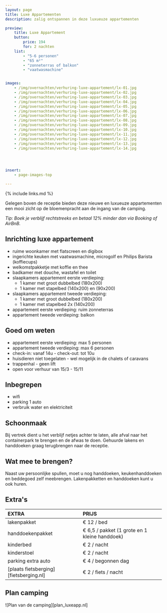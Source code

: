 ```yaml
---
layout: page
title: Luxe Appartementen
description: zalig ontspannen in deze luxueuze appartementen

preview:
    title: Luxe Appartement
    button:
        price: 194
        for: 2 nachten
    list:
        - "5-6 personen"
        - "65 m²"
        - "zonneterras of balkon"
        - "vaatwasmachine"


images:
    - /img/overnachten/verhuring-luxe-appartement/lx-01.jpg
    - /img/overnachten/verhuring-luxe-appartement/lx-02.jpg
    - /img/overnachten/verhuring-luxe-appartement/lx-03.jpg
    - /img/overnachten/verhuring-luxe-appartement/lx-04.jpg
    - /img/overnachten/verhuring-luxe-appartement/lx-05.jpg
    - /img/overnachten/verhuring-luxe-appartement/lx-06.jpg
    - /img/overnachten/verhuring-luxe-appartement/lx-07.jpg
    - /img/overnachten/verhuring-luxe-appartement/lx-08.jpg
    - /img/overnachten/verhuring-luxe-appartement/lx-09.jpg
    - /img/overnachten/verhuring-luxe-appartement/lx-10.jpg
    - /img/overnachten/verhuring-luxe-appartement/lx-11.jpg
    - /img/overnachten/verhuring-luxe-appartement/lx-12.jpg
    - /img/overnachten/verhuring-luxe-appartement/lx-13.jpg
    - /img/overnachten/verhuring-luxe-appartement/lx-14.jpg




insert:
    - page-images-top

---
```

{% include links.md %}

Gelegen boven de receptie bieden deze nieuwe en luxueuze appartementen een mooi zicht op de bloemenpracht aan de ingang van de camping.

*Tip: Boek je verblijf rechtstreeks en betaal 12% minder dan via Booking of AirBnB.*

## Inrichting luxe appartement

- ruime woonkamer met flatscreen en digibox
- ingerichte keuken met vaatwasmachine, microgolf en Philips Barista (koffiecups)
- welkomstpakketje met koffie en thee
- badkamer met douche, wastafel en toilet
- slaapkamers appartement eerste verdieping:
    - 1 kamer met groot dubbelbed (180x200)
    - 1 kamer met stapelbed (140x200) en (90x200)
- slaapkamers appartement tweede verdieping:
    - 1 kamer met groot dubbelbed (180x200)
    - 1 kamer met stapelbed 2x (140x200)
- appartement eerste verdieping: ruim zonneterras
- appartement tweede verdieping: balkon


## Goed om weten

- appartement eerste verdieping: max 5 personen
- appartement tweede verdieping: max 6 personen
- check-in: vanaf 14u - check-out: tot 10u
- huisdieren niet toegelaten - wel mogelijk in de chalets of caravans
- trappenhal - geen lift
- open voor verhuur van 15/3 - 15/11



## Inbegrepen
- wifi
- parking 1 auto
- verbruik water en elektriciteit

## Schoonmaak
Bij vertrek dient u het verblijf netjes achter te laten, alle afval naar het containerpark te brengen en de afwas te doen. Gehuurde lakens en handdoeken graag terugbrengen naar de receptie.

## Wat mee te brengen?
Naast uw persoonlijke spullen, moet u nog handdoeken, keukenhanddoeken en beddegoed zelf meebrengen.
Lakenpakketten en handdoeken kunt u ook huren.


## Extra's

EXTRA               | PRIJS
:-------------------|:-----------|        
lakenpakket         | € 12 / bed
handdoekenpakket    | € 6,5 / pakket (1 grote en 1 kleine handdoek)
kinderbed           | € 2 / nacht
kinderstoel         | € 2 / nacht
parking extra auto  | € 4 / begonnen dag
[plaats fietsberging][fietsberging.nl]| € 2 / fiets / nacht


## Plan camping

![Plan van de camping][plan_luxeapp.nl]
